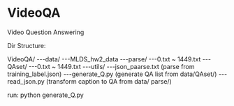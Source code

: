 # VideoQA
Video Question Answering


Dir Structure:

VideoQA/
---data/
   ---MLDS_hw2_data
   ---parse/
      ---0.txt ~ 1449.txt
   ---QAset/
      ---0.txt ~ 1449.txt
---utils/
   ---json_paarse.txt (parse from training_label.json)
   ---generate_Q.py (generate QA list from data/QAset/)
   ---read_json.py (transform caption to QA from data/ parse/)

run:
   python generate_Q.py
